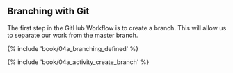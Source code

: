 ## Branching with Git

The first step in the GitHub Workflow is to create a branch. This will allow us to separate our work from the master branch.

{% include 'book/04a_branching_defined' %}

{% include 'book/04a_activity_create_branch' %}
